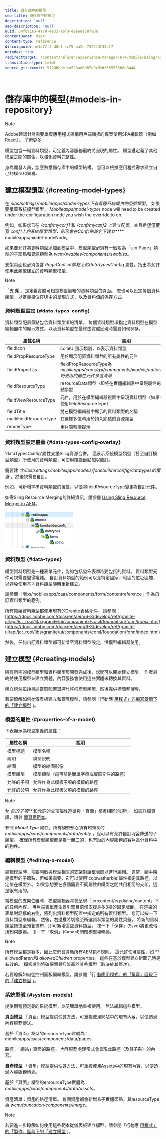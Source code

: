 ```yaml
---
title: 儲存庫中的模型
seo-title: 儲存庫中的模型
description: 'null'
seo-description: 'null'
uuid: 54f81180-4178-4e33-a6f0-e9e6ea50798e
contentOwner: User
content-type: reference
discoiquuid: ae1a72f4-d8c1-4c75-ba2c-7322f3743b17
noindex: true
redirecttarget: /content/help/en/experience-manager/6-4/mobile/using/administer-mobile-apps
translation-type: tm+mt
source-git-commit: 5120bbdefea528ad6d07a9c99df565555b6a8444

---
```



# 儲存庫中的模型{#models-in-repository}

>[!NOTE]
>
>Adobe建議針對需要單頁應用程式架構用戶端轉換的專案使用SPA編輯器（例如React）。 [了解更多](/help/sites-developing/spa-overview.md).

模型包含一組資料類型，可定義內容服務最終將呈現的屬性。 模型還定義了其他模型之間的關係，以強化資料完整性。

身為開發人員，您應熟悉儲存庫中的模型結構。 您可以根據應用程式需求建立自己的模型和實體。

## 建立模型類型 {#creating-model-types}

在 */libs/settings/mobileapps/model-types下有兩種系統提供的型號類型*。 如果要覆蓋系統模型類型， *Mobileapps/model-types* node will need to be created under the configuration node you wish the override to on.

例如，如果您已在 */conf/myconf1* 和 */conf/myconf2* 上建立配置，並且希望僅覆蓋 *conf1上的系統模型類型，則您會在Conf1的設定下建立***** mobileapps/model-nodeNode。

如果要允許將資料類型添加到模型中，模型類型必須有一個名為「scq:Page」類型的子節點和資源類型為 *wcm/swables/components/swables*。

支架頁面也必須包含 *PageContent節點上的dataTypesConfig* 屬性，指出將允許使用此類型建立的資料類型模型。

>[!NOTE]
>
>「支 **架** 」是定義實體可根據模型編輯的資料類型的頁面。 您也可以設定每個資料類型，以定義欄位在UI中的呈現方式，以及資料值的保存方式。

### 資料類型設定 {#data-types-config}

資料類型配置節點包含資料類型項的清單。 每個資料類型項指定資料類型在模型編輯器中的顯示方式，以及資料類型在最終由實體呈現時需要如何保存。

| **屬性名稱** | **說明** |
|---|---|
| fieldIcon | coralUI圖示類別，以表示資料類型 |
| fieldPropResourceType | 用於顯示配置資料類型的所有屬性的元件 |
| fieldProperties | fieldPropResourceType為 *mobileapps/caas/gui/components/models/editor/datatypes/field時使用的屬性元件多值清單* |
| fieldResourceType | resourceData類型（即將在實體編輯器中呈現屬性的元件）的持續節點類型 |
| fieldViewResourceType | 元件，用於在模型編輯器視圖中呈現資料類型（如果省略此屬性，將使用fieldResourceType） |
| fieldTitle | 將在模型編輯器中顯示的資料類型的名稱 |
| multiFieldResourceType | 在選擇多值時用於持久節點的資源類型 |
| renderType | 用戶端轉換提示 |

### 資料類型設定覆蓋 {#data-types-config-overlay}

&#39;dataTypesConfig&#39;屬性支援Sling資源合併。 這表示系統模型類型（甚至自訂模型類型）所使用的資料類型，可使用覆蓋節點加以自訂。

需要建 *立/libs/settings/mobileapps/models/formbuilderconfig/datatypes的覆蓋* ，然後視需要自訂。

例如，可新增字串資料類型的覆蓋，以便將fieldResourceType變更為自訂元件。

如需Sling Resource Merging的詳細資訊，請參閱 [Using Sling Resource Merger in AEM](/help/sites-developing/sling-resource-merger.md)。

![chlimage_1-7](assets/chlimage_1-7.png)

### 資料類型 {#data-types}

模型資料類型是一種表單元件，能夠包括發佈表單時要包括的資料。 資料類型元件可視需要變得複雜。 自訂資料類型的範例可以是特定國家／地區的位址區塊，以避免使用基本資料類型隨時重新建立。

請參閱「/libs/mobileapps/caas/components/form/contentreference」作為自訂資料類型的範例。

所有原始資料類型都使用現有的Granite表格元件。 請參閱： [https://docs.adobe.com/docs/en/aem/6-3/develop/ref/granite-ui/api/jcr_root/libs/granite/ui/components/coral/foundation/form/index.html](https://docs.adobe.com/docs/en/aem/6-3/develop/ref/granite-ui/api/jcr_root/libs/granite/ui/components/coral/foundation/form/index.html)

然後，任何自訂資料類型都可新增至資料類型設定，供模型編輯器使用。

## 建立模型 {#creating-models}

所有所需的模型類型和資料類型都開發完成後，您就可以開始建立模型。 作者最終將使用模型來建立實體，內容服務會使用這些實體來轉換其資料。

建立模型包括根據當前配置選擇允許的模型類型，然後提供標題和說明。

若要瞭解如何從儀表板建立和管理模型，請參閱「行動應 [用程式」的編寫章節下的「建立模型](/help/mobile/administer-mobile-apps.md) 」。

### 模型的屬性 {#properties-of-a-model}

下表顯示為模型定義的屬性：

| **屬性名稱** | **說明** |
|---|---|
| 模型標題 | 模型名稱 |
| 說明 | 模型說明 |
| 縮圖 | 模型的縮圖影像 |
| 模型類型 | 模型類型（這可以是簡單字串或實際元件的路徑） |
| 允許的子項 | 允許作為此模板子項的模板的路徑 |
| 允許的父項 | 允許作為此模板父項的模板的路徑 |

>[!NOTE]
>
>允 *許的子項*** 和允許的父項屬性遵循與「頁面」模板相同的規則。 如需詳細資訊，請參 [閱頁面範本](/help/sites-developing/page-templates-static.md)。
>
>參照 *Model Type* 屬性，所有模型都必須有超類型的 *mobileapps/caas/components/data/entity* ，但可以有允許自訂內容傳送的子類型。 確保所有模型類型都是獨一無二的，也有助於內容服務的客戶區分資料中的物件。

### 編輯模型 {#editing-a-model}

編輯模型時，需要開啟與模型相關的支架對話框表單以進行編輯。 通常，腳手架是模型的子節點，但如果需要，它可以使用&#39;cq:swatherble&#39;屬性指定其路徑，以定位在模型外。 如果您想要在多個需要不同屬性的模型之間共用相同的支架，這是很有用的。

當模型的支架位置時，模型編輯器將會呈現「jcr:content/cq:dialog/content」下的任何內容。 用戶端表單產生器引擎目前僅支援最多3欄的固定版面。 在渲染的表單對話框的右側，將列出資料類型配置中指定的所有資料類型。 您可以按一下資料類型來編輯。 然後，右邊欄將切換至所選資料類型的屬性頁籤。 將新的資料類型拖曳至預覽畫布，即可新增這些資料類型。 按一下「保存」(Save)將更改傳播到伺服器。 按一下「取消」(Cancel)關閉模型編輯器。

>[!NOTE]
>
>所有模型都是範本，因此它們會遵循所有AEM範本規則。 這允許使用屬性，如 ** allowedParent和 *allowedChildren* properties。 這些在基於模型建立新圖元時是有效的。 模板規則將確保實體只能基於某些模型（取決於其層次）。
>
>若要瞭解如何從控制面板編輯模型，請參閱「行 [動應用程式」的「編寫」區段下的「建立模型](/help/mobile/administer-mobile-apps.md) 」。

### 系統型號 {#system-models}

提供兩種預定義的系統模型，以便簡單地重複使用。 無法編輯這些模型。

**頁面模型** 「頁面」模型提供快速方法，可重複使用網站中的現有內容，以便透過內容服務傳送。

基於「頁面」模型的ersourceType實體為：mobileapps/caas/components/data/pages

路徑：「網站」頁面的路徑。 內容服務處理常式會呈現此路徑（及其子系）的內容。

**資產模型** 「資產」模型提供快速方法，可重複使用Assets中的現有內容，以便透過內容服務傳遞。

基於「頁面」模型的ersourceType實體為： *mobileapps/caas/components/data/assets。*

資產清單：資產的路徑清單。 每個資產都會新增為子實體節點，其resourceType為 *wcm/foundation/components/image*。

>[!NOTE]
>
>若要進一步瞭解如何使用這些範本從儀表板建立模型，請參閱「行動應 [用程式」的「製作」區段下的「建立模型](/help/mobile/administer-mobile-apps.md) 」。
